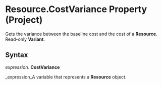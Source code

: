 
# Resource.CostVariance Property (Project)

Gets the variance between the baseline cost and the cost of a  **Resource**. Read-only  **Variant**.


## Syntax

 _expression_. **CostVariance**

 _expression_A variable that represents a  **Resource** object.

